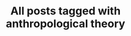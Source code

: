 ---
layout: tag
title: "All posts tagged with anthropological theory"
permalink: /weblog/tags/anthropological-theory/
taxonomy: anthropological theory
---